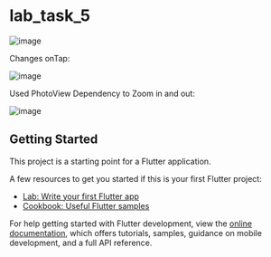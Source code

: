 # lab_task_5

![image](https://github.com/duaazehra43/Mad-tasks/assets/80267272/41ee9248-00a0-4b83-a077-eb5bd553a581)

Changes onTap:

![image](https://github.com/duaazehra43/Mad-tasks/assets/80267272/de565158-e71e-4b01-960b-7033a39ab57d)

Used PhotoView Dependency to Zoom in and out:

![image](https://github.com/duaazehra43/Mad-tasks/assets/80267272/48b0b240-9bec-4b2a-a3e7-f02efc79c25a)




## Getting Started

This project is a starting point for a Flutter application.

A few resources to get you started if this is your first Flutter project:

- [Lab: Write your first Flutter app](https://docs.flutter.dev/get-started/codelab)
- [Cookbook: Useful Flutter samples](https://docs.flutter.dev/cookbook)

For help getting started with Flutter development, view the
[online documentation](https://docs.flutter.dev/), which offers tutorials,
samples, guidance on mobile development, and a full API reference.
